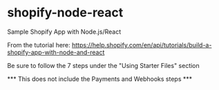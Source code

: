 # shopify-node-react

Sample Shopify App with Node.js/React

From the tutorial here: https://help.shopify.com/en/api/tutorials/build-a-shopify-app-with-node-and-react

Be sure to follow the 7 steps under the "Using Starter Files" section

*** This does not include the Payments and Webhooks steps ***

 